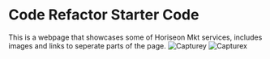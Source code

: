 # Code Refactor Starter Code

This is a webpage that showcases some of Horiseon Mkt services, includes images and links to seperate parts of the page.
![Capturey](https://user-images.githubusercontent.com/129014586/235002307-1ac465b1-68e5-4052-9398-24b497b09886.PNG)
![Capturex](https://user-images.githubusercontent.com/129014586/235002346-43ea067f-7c09-461f-949e-7688cab80dee.PNG)
